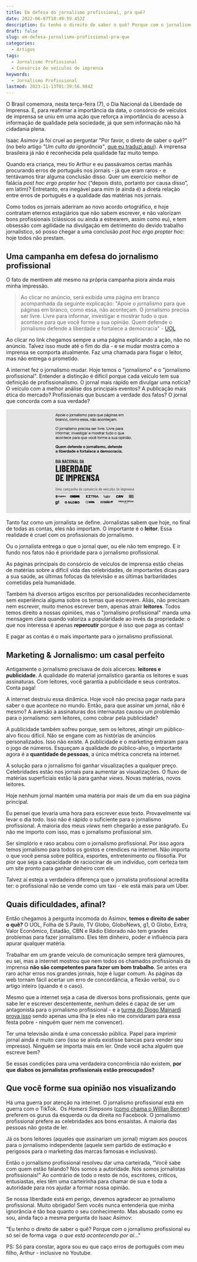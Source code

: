 ```yaml
---
title: Em defesa do jornalismo profissional, pra quê?
date: 2022-06-07T18:49:59.452Z
description: Eu tenho o direito de saber o quê? Porque com o jornalismo profissional eu só sei de forma vaga o que está acontecendo por aí...
draft: false
slug: em-defesa-jornalismo-profissional-pra-que
categories:
  - Artigos
tags:
  - Jornalismo Profissional
  - Consórcio de veículos de imprensa
keywords:
  - Jornalismo Profissional
lastmod: 2023-11-13T01:39:56.984Z
---
```

O Brasil comemora, nesta terça-feira (7), o Dia Nacional da Liberdade de Imprensa. E, para reafirmar a importância da data, o consórcio de veículos de imprensa se uniu em uma ação que reforça a importância do acesso à informação de qualidade pela sociedade, já que sem informação não há cidadania plena.

Isaac Asimov já foi cruel ao perguntar "Por favor, o direto de saber o quê?" (no belo artigo *"Um culto da ignorância"*, [que eu traduzi aqui](https://www.llsaboya.com/p/traducao-de-um-culto-da-ignorancia-por-isaac-asimov/)). A imprensa brasileira já não é reconhecida pela qualidade faz muito tempo.

Quando era criança, meu tio Arthur e eu passávamos certas manhãs procurando erros de português nos jornais - já que eram raros - e tentávamos tirar alguma conclusão disso. Quer um exercício melhor de falácia *post hoc ergo propter hoc* (“depois disto, portanto por causa disso”, em latim)? Entretanto, era inegável para mim (e ainda é) a direta relação entre erros de português e a qualidade das matérias nos jornais.

Como todos os jornais aderiram ao novo acordo ortográfico, e hoje contratam eternos estagiários que não sabem escrever, e não valorizam bons profissionais (clássicos ou ainda a estrearem, assim como eu), e tem obsessão com agilidade na divulgação em detrimento do devido trabalho jornalístico, só posso chegar a uma conclusão *post hoc ergo propter hoc*: hoje todos não prestam.

## Uma campanha em defesa do jornalismo profissional

O fato de mentirem até mesmo na própria campanha piora ainda mais minha impressão.

>Ao clicar no anúncio, será exibida uma página em branco acompanhada da seguinte explicação: "Apoie o jornalismo para que páginas em branco, como essa, não aconteçam. O jornalismo precisa ser livre. Livre para informar, investigar e mostrar tudo o que acontece para que você forme a sua opinião. Quem defende o jornalismo defende a liberdade e fortalece a democracia" - [UOL](https://economia.uol.com.br/noticias/redacao/2022/06/07/liberdade-de-imprensa.htm)

Ao clicar no link chegamos sempre a uma página explicando a ação, não no anúncio. Talvez isso mude até o fim do dia - e se mudar mostra como a imprensa se comporta atualmente. Faz uma chamada para fisgar o leitor, mas não entrega o prometido.

A internet fez o jornalismo mudar. Hoje temos o "jornalismo" e o "jornalismo profissional". Entender a distinção é difícil porque cada veículo tem sua definição de profissionalismo. O jornal mais rápido em divulgar uma notícia? O veículo com a melhor análise dos principais eventos? A publicação mais ética do mercado? Profissionais que buscam a verdade dos fatos? O jornal que concorda com a sua verdade?

![O anúncio que não tem link em nenhum lugar](dia-liberdade-imprensa-anuncio.webp)

Tanto faz como um jornalista se define. Jornalistas sabem que hoje, no final de todas as contas, eles não importam. O importante é o **leitor**. Essa realidade é cruel com os profissionais do jornalismo.

Ou o jornalista entrega o que o jornal quer, ou ele não tem emprego. E ir fundo nos fatos não é prioridade para o jornalismo profissional.

As páginas principais do consórcio de veículos de imprensa estão cheias de matérias sobre a difícil vida das celebridades, de importantes dicas para a sua saúde, as últimas fofocas da televisão e as últimas barbaridades cometidas pela humanidade.

Também há diversos artigos escritos por personalidades reconhecidamente sem experiência alguma sobre os temas que escrevem. Aliás, não precisam nem escrever, muito menos escrever bem, apenas atrair **leitores**. Todos temos direito a nossas opiniões, mas o "jornalismo profissional" manda uma mensagem clara quando valoriza a popularidade ao invés da propriedade: o que nos interessa é apenas **repercutir** porque é isso que paga as contas!

E pagar as contas é o mais importante para o jornalismo profissional.

## Marketing & Jornalismo: um casal perfeito

Antigamente o jornalismo precisava de dois alicerces: **leitores e publicidade**. A qualidade do material jornalístico garantia os leitores e suas assinaturas. Com leitores, você garantia a publicidade e seus contratos. Conta paga!

A internet destruiu essa dinâmica. Hoje você não precisa pagar nada para saber o que acontece no mundo. Então, para que assinar um jornal, não é mesmo? A aversão a assinaturas dos internautas causou um problemão para o jornalismo: sem leitores, como cobrar pela publicidade?

A publicidade também sofreu porque, sem os leitores, atingir um público-alvo ficou difícil. Não se engane com as histórias de anúncios personalizados. Isso não existe. A publicidade e o marketing entraram para o jogo de números. Esqueçam a qualidade do público-alvo, o importante agora é a **quantidade de pessoas**, a única métrica concreta na internet.

A solução para o jornalismo foi ganhar visualizações a qualquer preço. Celebridades estão nos jornais para aumentar as visualizações. O fluxo de matérias superficiais estão lá para ganhar *views*. Novas matérias, novos leitores.

Hoje nenhum jornal mantém uma matéria por mais de um dia em sua página principal.

Eu pensei que levaria uma hora para escrever esse texto. Provavelmente vai levar o dia todo. Isso não é rápido o suficiente para o jornalismo profissional. A maioria dos meus *views* nem chegarão a esse parágrafo. Eu não me importo com isso, mas o jornalismo profissional sim.

Ser simplório e raso acabou com o jornalismo profissional. Por isso agora temos jornalismo para todos os gostos e crendices na internet. Não importa o que você pensa sobre política, esportes, entretenimento ou filosofia. Por pior que seja a capacidade de raciocinar de um indivíduo, com certeza tem um site pronto para ganhar dinheiro com ele.

Talvez aí esteja a verdadeira diferença que o jornalista profissional acredita ter: o profissional não se vende como um taxi - ele está mais para um Uber.

## Quais dificuldades, afinal?

Então chegamos à pergunta incomoda do Asimov, **temos o direito de saber o quê?** O UOL, Folha de S.Paulo, TV Globo, GloboNews, g1, O Globo, Extra, Valor Econômico, Estadão, CBN e Rádio Eldorado não tem grandes problemas para fazer jornalismo. Eles têm dinheiro, poder e influência para apurar qualquer matéria.

Trabalhar em um grande veículo de comunicação sempre terá glamoures, eu sei, mas a internet mostrou que nem todos os chamados profissionais da imprensa **não são competentes para fazer um bom trabalho**. Se antes era raro achar erros nos grandes jornais, hoje é lugar comum. As páginas da web tornam fácil acertar um erro de concordância, a flexão verbal, ou o artigo inteiro (quando é o caso).

Mesmo que a internet seja a casa de diversos bons profissionais, gente que sabe ler e escrever descentemente, nenhum deles é capaz de ser um antagonista para o jornalismo profissional - e a [turma do Diogo Mainardi prova isso](https://www.llsaboya.com/p/revista-crusoe-contra-site-antagonista/) sendo apenas uma ilha (e eles não me convidaram para essa festa pobre - ninguém quer nem me convencer).

Ter uma televisão ainda é uma concessão pública. Papel para imprimir jornal ainda é muito caro (isso se ainda existisse bancas para vender seu impresso). Ninguém se importa mais em ler. Onde você acha alguém que escreve bem?

Se essas condições para uma verdadeira concorrência não existem, **por que diabos os jornalistas profissionais estão preocupados?**

## Que você forme sua opinião nos visualizando

Há uma guerra por atenção na internet. O jornalismo profissional está em guerra com o TikTok.  Os *Homers Simpsons* ([como chama o Willian Bonner](https://www1.folha.uol.com.br/folha/ilustrada/ult90u55778.shtml)) preferem os gurus da esquerda ou da direita no Facebook. O jornalismo profissional prefere as celebridades aos bons ensaístas. A maioria das pessoas não gosta de ler.

Já os bons leitores (aqueles que assinariam um jornal) migram aos poucos para o jornalismo independente (aquele sem partido de estimação e perigosos para o marketing das marcas famosas e inclusivas).

Então o jornalismo profissional resolveu dar uma carteirada, "Você sabe com quem estão falando? Nós somos a autoridade. Nós somos jornalistas profissionais!" Ao contrário de todo o resto de nós, escritores, críticos, entusiastas, eles têm uma carteirinha para chamar de sua e toda a autoridade para nos ajudar a formar nossa opinião.

Se nossa liberdade está em perigo, devemos agradecer ao jornalismo profissional. Muito obrigado! Sem vocês nunca entenderia que minha ignorância é tão boa quanto o seu conhecimento. Mas abusado como eu sou, ainda faço a mesma pergunta do Isaac Asimov:

"Eu tenho o direito de saber o quê? Porque com o jornalismo profissional eu só sei de forma vaga  _o que está acontecendo por aí_..."

PS: Só para constar, agora sou eu que caço erros de português com meu filho, Arthur - inclusive no Youtube.
